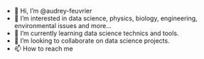 - 👋 Hi, I’m @audrey-feuvrier
- 👀 I’m interested in data science, physics, biology, engineering, environmental issues and more...
- 🌱 I’m currently learning data science technics and tools.
- 💞️ I’m looking to collaborate on data science projects.
- 📫 How to reach me 

<!---
audrey-feuvrier/audrey-feuvrier is a ✨ special ✨ repository because its `README.md` (this file) appears on your GitHub profile.
You can click the Preview link to take a look at your changes.
--->
